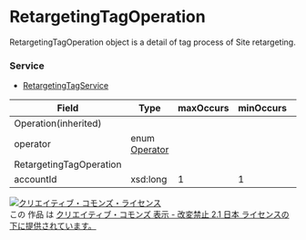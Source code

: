 # RetargetingTagOperation
RetargetingTagOperation object is a detail of tag process of Site retargeting.

### Service
+ [RetargetingTagService](../services/RetargetingTagService.md)

| Field | Type | maxOccurs | minOccurs | response | add | set | remove | Description | 
|---|---|---|---|---|---|---|---|---|
| Operation(inherited)|||||||||
| operator| enum <a href="./Operator.md">Operator</a>| ||||||An operator.| 
| RetargetingTagOperation|||||||||
| accountId| xsd:long| 1|1|-|-|-|-|Account ID.| 

<a rel="license" href="http://creativecommons.org/licenses/by-nd/2.1/jp/"><img alt="クリエイティブ・コモンズ・ライセンス" style="border-width:0" src="https://i.creativecommons.org/l/by-nd/2.1/jp/88x31.png" /></a><br />この 作品 は <a rel="license" href="http://creativecommons.org/licenses/by-nd/2.1/jp/">クリエイティブ・コモンズ 表示 - 改変禁止 2.1 日本 ライセンスの下に提供されています。</a>
